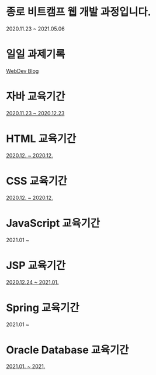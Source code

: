 # 종로 비트캠프 웹 개발 과정입니다.

2020.11.23 ~ 2021.05.06

# 일일 과제기록
<a href = "https://roqhdehd502.github.io/">WebDev Blog</a>

# 자바 교육기간

<a href = "https://github.com/roqhdehd502/WebDev/tree/main/JavaWebDev">2020.11.23 ~ 2020.12.23</a>

# HTML 교육기간

<a href = "https://github.com/roqhdehd502/WebDev/tree/main/JSPWebDevMK2">2020.12. ~ 2020.12.</a>

# CSS 교육기간

<a href = "https://github.com/roqhdehd502/WebDev/tree/main/JSPWebDevMK2">2020.12. ~ 2020.12.</a>

# JavaScript 교육기간

2021.01 ~

# JSP 교육기간

<a href = "https://github.com/roqhdehd502/WebDev/tree/main/JSPWebDevMK2">2020.12.24 ~ 2021.01.</a>

# Spring 교육기간

2021.01 ~

# Oracle Database 교육기간

<a href = "https://github.com/roqhdehd502/WebDev/tree/main/DBWebDev">2021.01. ~ 2021.</a>
